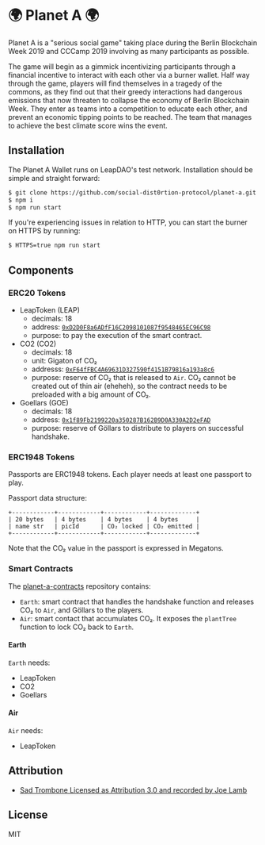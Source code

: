 # 🌍 Planet A 🌍

Planet A is a "serious social game" taking place during the Berlin Blockchain Week 2019 and CCCamp 2019 involving as many participants as possible.

The game will begin as a gimmick incentivizing participants through a financial incentive to interact with each other via a burner wallet. Half way through the game, players will find themselves in a tragedy of the commons, as they find out that their greedy interactions had dangerous emissions that now threaten to collapse the economy of Berlin Blockchain Week. They enter as teams into a competition to educate each other, and prevent an economic tipping points to be reached. The team that manages to achieve the best climate score wins the event.

## Installation

The Planet A Wallet runs on LeapDAO's test network. Installation should be
simple and straight forward:

```bash
$ git clone https://github.com/social-dist0rtion-protocol/planet-a.git
$ npm i
$ npm run start
```

If you're experiencing issues in relation to HTTP, you can start the burner on
HTTPS by running:

```bash
$ HTTPS=true npm run start
```

## Components

### ERC20 Tokens
- LeapToken (LEAP)
  - decimals: 18
  - address: [`0xD2D0F8a6ADfF16C2098101087f9548465EC96C98`](https://testnet.leapdao.org/explorer/address/0xD2D0F8a6ADfF16C2098101087f9548465EC96C98)
  - purpose: to pay the execution of the smart contract.
- CO2 (CO2)
  - decimals: 18
  - unit: Gigaton of CO₂
  - addresss: [`0xF64fFBC4A69631D327590f4151B79816a193a8c6`](https://testnet.leapdao.org/explorer/address/0xF64fFBC4A69631D327590f4151B79816a193a8c6)
  - purpose: reserve of CO₂ that is released to `Air`. CO₂ cannot be created out of thin air (eheheh), so the contract needs to be preloaded with a big amount of CO₂.
- Goellars (GOE)
  - decimals: 18
  - address: [`0x1f89Fb2199220a350287B162B9D0A330A2D2eFAD`](https://testnet.leapdao.org/explorer/address/0x1f89Fb2199220a350287B162B9D0A330A2D2eFAD)
  - purpose: reserve of Göllars to distribute to players on successful handshake.

### ERC1948 Tokens
Passports are ERC1948 tokens. Each player needs at least one passport to play.

Passport data structure:

```
+------------+------------+------------+-------------+
| 20 bytes   | 4 bytes    | 4 bytes    | 4 bytes     |
| name str   | picId      | CO₂ locked | CO₂ emitted |
+------------+------------+------------+-------------+
```

Note that the CO₂ value in the passport is expressed in Megatons.

### Smart Contracts
The [planet-a-contracts](https://github.com/social-dist0rtion-protocol/planet-a-contracts) repository contains:
- `Earth`: smart contract that handles the handshake function and releases CO₂ to `Air`, and Göllars to the players.
- `Air`: smart contact that accumulates CO₂. It exposes the `plantTree` function to lock CO₂ back to `Earth`.

#### Earth
`Earth` needs:
- LeapToken
- CO2
- Goellars

#### Air
`Air` needs:
- LeapToken

## Attribution

- [Sad Trombone Licensed as Attribution 3.0 and recorded by Joe Lamb](http://soundbible.com/1830-Sad-Trombone.html)

## License

MIT
